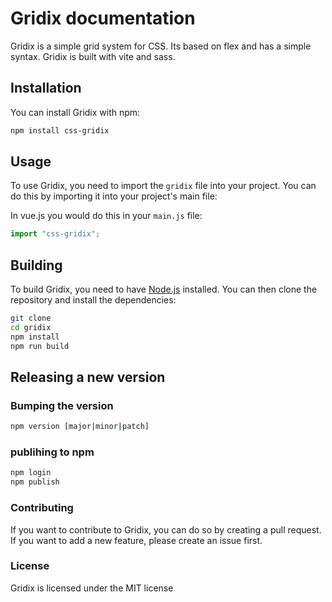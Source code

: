 # Gridix documentation

Gridix is a simple grid system for CSS. Its based on flex and has a simple syntax. Gridix is built with vite and sass.

## Installation

You can install Gridix with npm:

```bash
npm install css-gridix
```

## Usage

To use Gridix, you need to import the `gridix` file into your project. You can do this by importing it into your project's main file:

In vue.js you would do this in your `main.js` file:

```js
import "css-gridix";
```

## Building

To build Gridix, you need to have [Node.js](https://nodejs.org/en/) installed. You can then clone the repository and install the dependencies:

```bash
git clone
cd gridix
npm install
npm run build
```

## Releasing a new version

### Bumping the version

```bash
npm version [major|minor|patch]
```

### publihing to npm

```bash
npm login
npm publish
```

### Contributing

If you want to contribute to Gridix, you can do so by creating a pull request. If you want to add a new feature, please create an issue first.

### License

Gridix is licensed under the MIT license
